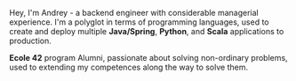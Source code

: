 Hey, I'm Andrey - a backend engineer with considerable managerial experience.
I'm a polyglot in terms of programming languages, used to create and deploy multiple **Java/Spring**, **Python**, and **Scala** applications to production.

**Ecole 42** program Alumni, passionate about solving non-ordinary problems, used to extending my competences along the way to solve them.